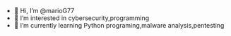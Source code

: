- 👋 Hi, I’m @marioG77
- 👀 I’m interested in cybersecurity,programming
- 🌱 I’m currently learning Python programing,malware analysis,pentesting


<!---
marioG77/marioG77 is a ✨ special ✨ repository because its `README.md` (this file) appears on your GitHub profile.
You can click the Preview link to take a look at your changes.
--->
